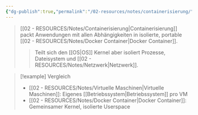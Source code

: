 ```yaml
---
{"dg-publish":true,"permalink":"/02-resources/notes/containerisierung/","tags":["informatik/virtualisierung/docker/container","informatik/virtualisierung/docker/konzept"],"noteIcon":"","updated":"2025-09-10T16:50:46.525+02:00"}
---
```



>[[02 - RESOURCES/Notes/Containerisierung\|Containerisierung]] packt Anwendungen mit allen Abhängigkeiten in isolierte, portable [[02 - RESOURCES/Notes/Docker Container\|Docker Container]].
>>Teilt sich den [[OS\|OS]] Kernel aber isoliert Prozesse, Dateisystem und [[02 - RESOURCES/Notes/Netzwerk\|Netzwerk]].

>[!example] Vergleich
>- [[02 - RESOURCES/Notes/Virtuelle Maschinen\|Virtuelle Maschinen]]: Eigenes [[Betriebssystem\|Betriebssystem]] pro VM
>- [[02 - RESOURCES/Notes/Docker Container\|Docker Container]]: Gemeinsamer Kernel, isolierte Userspace